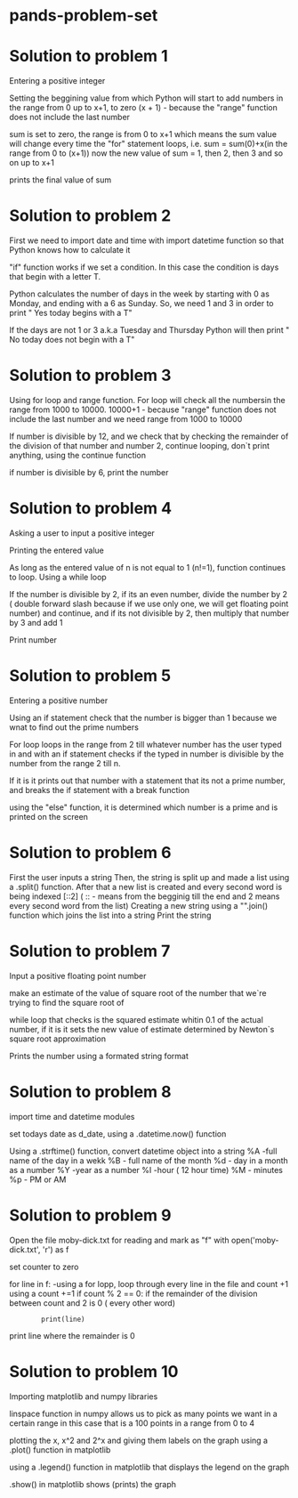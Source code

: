 # pands-problem-set
# Solution to problem 1 
 Entering a positive integer

 Setting the beggining value from which Python will start to add numbers in the range from 0 up to x+1, to zero 
 (x + 1) - because the "range" function does not include the last number

 sum is set to zero, the range is from 0 to x+1 which means the sum value will change every time the "for" statement loops, 
i.e. sum = sum(0)+x(in the range from 0 to (x+1))
 now the new value of sum = 1, then 2, then 3 and so on up to x+1

 prints the final value of sum


# Solution to problem 2 

 First we need to import date and time with import datetime function so that Python knows how to calculate it

 "if" function works if we set a condition. In this case the condition is days that begin with a letter T.

 Python calculates the number of days in the week by starting with 0 as Monday, and ending with a 6 as Sunday. So, we need 1 and 3 in order to print " Yes today begins with a T"

 If the days are not 1 or 3 a.k.a Tuesday and Thursday Python will then print " No today does not begin with a T"



# Solution to problem 3

Using for loop and range function. For loop will check all the numbersin the range from 1000 to 10000.  10000+1 - because "range" function does not include the last number and we need range from 1000 to 10000

 If number is divisible by 12, and we check that by checking the remainder of the division of that number and number 2, continue looping, don`t print anything, using the continue function

if number is divisible by 6, print the number


# Solution to problem 4

Asking a user to input a positive integer

Printing the entered value

As long as the entered value of n is not equal to 1 (n!=1), function continues to loop. Using a while loop

If the number is divisible by 2, if its an even number, divide the number by 2 ( double forward slash because if we use only one, we will get floating point number) and continue, and if its not divisible by 2, then multiply that number by 3 and add 1

Print number


# Solution to problem 5

Entering a positive number

Using an if statement check that the number is bigger than 1 because we wnat to find out the prime numbers

For loop loops in the range from 2 till whatever number has the user typed in and with an if statement checks if the typed in number is divisible by the number from the range 2 till n.

If it is it prints out that number with a statement that its not a prime number, and breaks the if statement with a break function

using the "else" function, it is determined which number is a prime and is printed on the screen


# Solution to problem 6

First the user inputs a string
Then, the string is split up and made a list using a .split() function.
After that a new list is created and every second word is being indexed [::2] ( :: - means from the begginig till the end and 2 means every second word from the list)
Creating a new string using a "".join() function which joins the list into a string
Print the string

# Solution to problem 7

Input a positive floating point number

make an estimate of the value of square root of the number that we`re trying
to find the square root of

while loop that checks is the squared estimate whitin 0.1 of the actual number, if it is it sets the new value of estimate determined by Newton`s square root approximation 

Prints the number using a formated string format

# Solution to problem 8
import time and datetime modules

set todays date as d_date, using a .datetime.now() function

Using a .strftime() function, convert datetime object into a string
%A -full name of the day in a wekk
%B - full name of the month
%d - day in a month as a number
%Y -year as a number
%I -hour ( 12 hour time)
%M - minutes
%p - PM or AM

# Solution to problem 9

Open the file moby-dick.txt for reading and mark as "f"
with open('moby-dick.txt', 'r') as f

set counter to zero

for line in f: -using a for lopp, loop through every line in the file and count +1 using a count +=1
        if count % 2 == 0: 
if the remainder of the division between count and 2 is 0 ( every other word)

            print(line) 
print line where the remainder is 0


# Solution to problem 10

 Importing matplotlib and numpy libraries

 linspace function in numpy allows us to
pick as many points we want in a certain range in this case that is a 100 points in a range from 0 to 4

plotting the x, x^2 and 2^x and giving 
them labels on the graph using a .plot() function in matplotlib

using a .legend() function in matplotlib that displays the legend on the graph

.show() in matplotlib shows (prints) the graph








